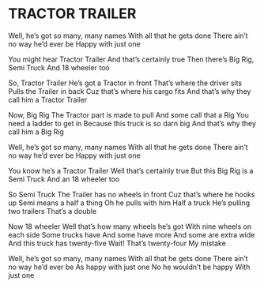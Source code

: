 # TRACTOR TRAILER

Well, he’s got so many, many names
With all that he gets done
There ain’t no way he’d ever be
Happy with just one

You might hear Tractor Trailer
And that’s certainly true
Then there’s Big Rig, Semi Truck
And 18 wheeler too

So, Tractor Trailer
He’s got a Tractor in front
That’s where the driver sits
Pulls the Trailer in back
Cuz that’s where his cargo fits
And that’s why they call him a
Tractor Trailer

Now, Big Rig
The Tractor part is made to pull
And some call that a Rig
You need a ladder to get in
Because this truck is so darn big
And that’s why they call him a
Big Rig

Well, he’s got so many, many names
With all that he gets done
There ain’t no way he’d ever be
Happy with just one

You know he’s a Tractor Trailer
Well that’s certainly true
But this Big Rig is a Semi Truck
And an 18 wheeler too

So Semi Truck
The Trailer has no wheels in front
Cuz that’s where he hooks up
Semi means a half a thing
Oh he pulls with him
Half a truck
He’s pulling two trailers
That’s a double

Now 18 wheeler
Well that’s how many wheels he’s got
With nine wheels on each side
Some trucks have
And some have more
And some are extra wide
And this truck has twenty-five
Wait!
That’s twenty-four
My mistake

Well, he’s got so many, many names
With all that he gets done
There ain’t no way he’d ever be
As happy with just one
No he wouldn’t be happy
With just one
